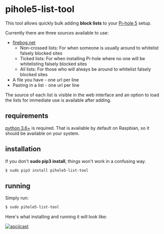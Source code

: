 # pihole5-list-tool
This tool allows quickly bulk adding __block lists__ to your [Pi-hole 5](https://pi-hole.net/) setup.


Currently there are three _sources_ available to use:
- [firebog.net](https://firebog.net/)
  - Non-crossed lists: For when someone is usually around to whitelist falsely blocked sites
  - Ticked lists: For when installing Pi-hole where no one will be whitelisting falsely blocked sites
  - All lists: For those who will always be around to whitelist falsely blocked sites
-  A file you have - one url per line
-  Pasting in a list - one url per line


The source of each list is visible in the web interface and an option to load the lists for immediate use is available after adding.

## requirements
[python 3.6+](https://python.org/) is required. That is available by default on Raspbian, so it should be available on your system.


## installation
If you don't **sudo pip3 install**, things won't work in a confusing way.
```bash
$ sudo pip3 install pihole5-list-tool
```

## running
Simply run:
```bash
$ sudo pihole5-list-tool
```

Here's what installing and running it will look like:

[![asciicast](https://asciinema.org/a/331296.svg)](https://asciinema.org/a/331296)